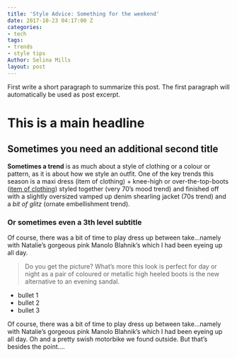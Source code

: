 ```yaml
---
title: 'Style Advice: Something for the weekend'
date: 2017-10-23 04:17:00 Z
categories:
- tech
tags:
- trends
- style tips
Author: Selina Mills
layout: post
---
```


First write a short paragraph to summarize this post. The first paragraph will automatically be used as post excerpt.

# This is a main headline

## Sometimes you need an additional second title
**Sometimes a trend** is as much about a style of clothing or a colour or pattern, as it is about how we style an outfit. One of the key trends this season is a maxi dress (item of clothing) \+ knee-high or over-the-top-boots ([item of clothing](/book-a-demo)) styled together (very 70’s mood trend) and finished off with a slightly oversized vamped up denim shearling jacket (70s trend) and a *bit of glitz* (ornate embellishment trend).

### Or sometimes even a 3th level subtitle
Of course, there was a bit of time to play dress up between take...namely with Natalie’s gorgeous pink Manolo Blahnik’s which I had been eyeing up all day.

> Do you get the picture? What’s more this look is perfect for day or night as a pair of coloured or metallic high heeled boots is the new alternative to an evening sandal.

* bullet 1
* bullet 2
* bullet 3

Of course, there was a bit of time to play dress up between take...namely with Natalie’s gorgeous pink Manolo Blahnik’s which I had been eyeing up all day. Oh and a pretty swish motorbike we found outside. But that’s besides the point….